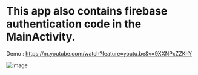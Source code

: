 # This app also contains firebase authentication code in the MainActivity.

Demo : https://m.youtube.com/watch?feature=youtu.be&v=9XXNPxZZKhY


![image](https://user-images.githubusercontent.com/20777854/83939909-299e6680-a7fe-11ea-9633-a08a29e04e74.png)
